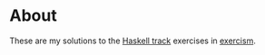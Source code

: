 # About

These are my solutions to the [Haskell track](https://exercism.org/tracks/haskell) exercises in [exercism](https://exercism.org/).

